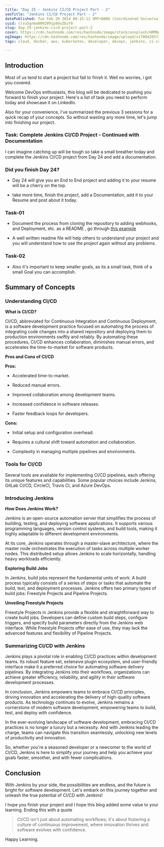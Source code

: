 ```yaml
---
title: "Day 25 - Jenkins CI/CD Project Part - 2"
seoTitle: "Jenkins CI/CD Project Part - 2"
datePublished: Tue Feb 20 2024 09:15:11 GMT+0000 (Coordinated Universal Time)
cuid: clsu5gnma000209jp9du2bzf8
slug: day-25-jenkins-cicd-project-part-2
cover: https://cdn.hashnode.com/res/hashnode/image/stock/unsplash/mRMQwK513hY/upload/4fa7d3e8ff86804eec419fbafa8d9c14.jpeg
ogImage: https://cdn.hashnode.com/res/hashnode/image/upload/v1708420372191/686fa3f1-8b78-415e-9b79-821e3e06de6d.png
tags: cloud, docker, aws, kubernetes, developer, devops, jenkins, ci-cd, technical-writing-1, devops-articles, jenkins-devops, 90daysofdevops, trainwithshubham, 90daysofdevops-chanllenge, talk-of-the-town

---
```


## Introduction

Most of us tend to start a project but fail to finish it. Well no worries, i got you covered.

Welcome DevOps enthusiasts, this blog will be dedicated to pushing you forward to finish your project. Here's a list of task you need to perform today and showcase it on LinkedIn.

Also for your convenience, I've summarized the previous 3 sessions for a quick recap of your concepts. So without wasting any more time, let's jump into finishing our project.

### Task: Complete Jenkins CI/CD Project - Continued with Documentation

I can imagine catching up will be tough so take a small breather today and complete the Jenkins CI/CD project from Day 24 and add a documentation.

### Did you finish Day 24?

* Day 24 will give you an End to End project and adding it to your resume will be a cherry on the top.
    
* take more time, finish the project, add a Documentation, add it to your Resume and post about it today.
    

### Task-01

* Document the process from cloning the repository to adding webhooks, and Deployment, etc. as a README , go through [this example](https://github.com/LondheShubham153/fynd-my-movie/blob/master/README.md)
    
* A well written readme file will help others to understand your project and you will understand how to use the project again without any problems.
    

### Task-02

* Also it's important to keep smaller goals, as its a small task, think of a small Goal you can accomplish.
    

## Summary of Concepts

### Understanding CI/CD

**What is CI/CD?**

CI/CD, abbreviated for Continuous Integration and Continuous Deployment, is a software development practice focused on automating the process of integrating code changes into a shared repository and deploying them to production environments swiftly and reliably. By automating these procedures, CI/CD enhances collaboration, diminishes manual errors, and accelerates the time-to-market for software products.

**Pros and Cons of CI/CD**

**Pros:**

* Accelerated time-to-market.
    
* Reduced manual errors.
    
* Improved collaboration among development teams.
    
* Increased confidence in software releases.
    
* Faster feedback loops for developers.
    

**Cons:**

* Initial setup and configuration overhead.
    
* Requires a cultural shift toward automation and collaboration.
    
* Complexity in managing multiple pipelines and environments.
    

### Tools for CI/CD

Several tools are available for implementing CI/CD pipelines, each offering its unique features and capabilities. Some popular choices include Jenkins, GitLab CI/CD, CircleCI, Travis CI, and Azure DevOps.

### Introducing Jenkins

**How Does Jenkins Work?**

Jenkins is an open-source automation server that simplifies the process of building, testing, and deploying software applications. It supports various programming languages, version control systems, and build tools, making it highly adaptable to different development environments.

At its core, Jenkins operates through a master-slave architecture, where the master node orchestrates the execution of tasks across multiple worker nodes. This distributed setup allows Jenkins to scale horizontally, handling heavy workloads efficiently.

**Exploring Build Jobs**

In Jenkins, build jobs represent the fundamental units of work. A build process typically consists of a series of steps or tasks that automate the build, test, and deployment processes. Jenkins offers two primary types of build jobs: Freestyle Projects and Pipeline Projects.

**Unveiling Freestyle Projects**

Freestyle Projects in Jenkins provide a flexible and straightforward way to create build jobs. Developers can define custom build steps, configure triggers, and specify build parameters directly from the Jenkins web interface. While Freestyle Projects offer ease of use, they may lack the advanced features and flexibility of Pipeline Projects.

### Summarizing CI/CD with Jenkins

Jenkins plays a pivotal role in enabling CI/CD practices within development teams. Its robust feature set, extensive plugin ecosystem, and user-friendly interface make it a preferred choice for automating software delivery pipelines. By integrating Jenkins into their workflows, organizations can achieve greater efficiency, reliability, and agility in their software development processes.

In conclusion, Jenkins empowers teams to embrace CI/CD principles, driving innovation and accelerating the delivery of high-quality software products. As technology continues to evolve, Jenkins remains a cornerstone of modern software development, empowering teams to build, test, and deploy with confidence.

In the ever-evolving landscape of software development, embracing CI/CD practices is no longer a luxury but a necessity. And with Jenkins leading the charge, teams can navigate this transition seamlessly, unlocking new levels of productivity and innovation.

So, whether you're a seasoned developer or a newcomer to the world of CI/CD, Jenkins is here to simplify your journey and help you achieve your goals faster, smoother, and with fewer complications.

## Conclusion

With Jenkins by your side, the possibilities are endless, and the future is bright for software development. Let's embark on this journey together and unleash the true potential of CI/CD with Jenkins!

I hope you finish your project and I hope this blog added some value to your learning. Ending this with a quote

> CI/CD isn't just about automating workflows; it's about fostering a culture of continuous improvement, where innovation thrives and software evolves with confidence.

Happy Learning.